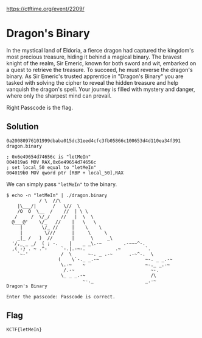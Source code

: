 https://ctftime.org/event/2209/

# Dragon's Binary

In the mystical land of Eldoria, a fierce dragon had captured the kingdom's most precious treasure, hiding it behind a magical binary. The bravest knight of the realm, Sir Emeric, known for both sword and wit, embarked on a quest to retrieve the treasure. To succeed, he must reverse the dragon's binary. As Sir Emeric's trusted apprentice in "Dragon's Binary" you are tasked with solving the cipher to reveal the hidden treasure and help vanquish the dragon's spell. Your journey is filled with mystery and danger, where only the sharpest mind can prevail.

Right Passcode is the flag.

## Solution

`0a20080976101999dbaba015dc31eed4cfc3fb05866c100653d4d110ea34f391  dragon.binary`

```
; 0x6e49654d74656c is "letMeIn"
004019a6 MOV RAX,0x6e49654d74656c
; set local_50 equal to "letMeIn"
004019b0 MOV qword ptr [RBP + local_50],RAX
```

We can simply pass `"letMeIn"` to the binary.

```
$ echo -n "letMeIn" | ./dragon.binary 
            / \  //\
    |\___/|      /   \//  \
    /O  O  \__  /    //  | \ \ 
   /     /  \/_/    //   |  \  \  
  @___@'    \/_   //    |   \   \ 
     |       \/_ //     |    \    \ 
     |        \///      |     \     \ 
    _|_ /   )  //       |      \     _\ 
  '/,_ _ _/  ( ; -.    |    _ _\.-~        .-~~~^-.
  ,( -} . ~ .^-     `-.|.-~-.           .~         `.
    `~-'            /  \      ~-. _ .-~      .-~^-.  \
                   (    \`-._ _.-~                 ~-. _ _.-~
                    \.-~    ~                      ~-._ _.-~
                     /.-~                            ~-.
                    \_ _ _.-~                        /\ 
                            ~-._                   _.-~
Dragon's Binary

Enter the passcode: Passcode is correct.
```

## Flag
`KCTF{letMeIn}`

